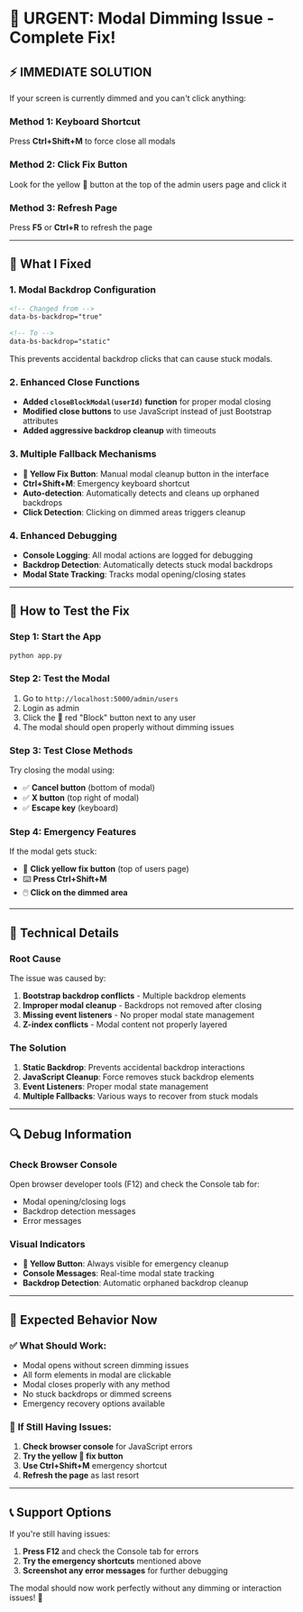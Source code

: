 # 🚨 URGENT: Modal Dimming Issue - Complete Fix!

## ⚡ **IMMEDIATE SOLUTION**
If your screen is currently dimmed and you can't click anything:

### **Method 1: Keyboard Shortcut**
Press **Ctrl+Shift+M** to force close all modals

### **Method 2: Click Fix Button**
Look for the yellow 🔧 button at the top of the admin users page and click it

### **Method 3: Refresh Page**
Press **F5** or **Ctrl+R** to refresh the page

---

## 🔧 **What I Fixed**

### **1. Modal Backdrop Configuration**
```html
<!-- Changed from -->
data-bs-backdrop="true"

<!-- To -->
data-bs-backdrop="static"
```
This prevents accidental backdrop clicks that can cause stuck modals.

### **2. Enhanced Close Functions**
- **Added `closeBlockModal(userId)` function** for proper modal closing
- **Modified close buttons** to use JavaScript instead of just Bootstrap attributes
- **Added aggressive backdrop cleanup** with timeouts

### **3. Multiple Fallback Mechanisms**
- **🔧 Yellow Fix Button**: Manual modal cleanup button in the interface
- **Ctrl+Shift+M**: Emergency keyboard shortcut
- **Auto-detection**: Automatically detects and cleans up orphaned backdrops
- **Click Detection**: Clicking on dimmed areas triggers cleanup

### **4. Enhanced Debugging**
- **Console Logging**: All modal actions are logged for debugging
- **Backdrop Detection**: Automatically detects stuck modal backdrops
- **Modal State Tracking**: Tracks modal opening/closing states

---

## 🧪 **How to Test the Fix**

### **Step 1: Start the App**
```bash
python app.py
```

### **Step 2: Test the Modal**
1. Go to `http://localhost:5000/admin/users`
2. Login as admin
3. Click the 🚫 red "Block" button next to any user
4. The modal should open properly without dimming issues

### **Step 3: Test Close Methods**
Try closing the modal using:
- ✅ **Cancel button** (bottom of modal)
- ✅ **X button** (top right of modal)
- ✅ **Escape key** (keyboard)

### **Step 4: Emergency Features**
If the modal gets stuck:
- 🔧 **Click yellow fix button** (top of users page)
- ⌨️ **Press Ctrl+Shift+M**
- 🖱️ **Click on the dimmed area**

---

## 🎯 **Technical Details**

### **Root Cause**
The issue was caused by:
1. **Bootstrap backdrop conflicts** - Multiple backdrop elements
2. **Improper modal cleanup** - Backdrops not removed after closing
3. **Missing event listeners** - No proper modal state management
4. **Z-index conflicts** - Modal content not properly layered

### **The Solution**
1. **Static Backdrop**: Prevents accidental backdrop interactions
2. **JavaScript Cleanup**: Force removes stuck backdrop elements
3. **Event Listeners**: Proper modal state management
4. **Multiple Fallbacks**: Various ways to recover from stuck modals

---

## 🔍 **Debug Information**

### **Check Browser Console**
Open browser developer tools (F12) and check the Console tab for:
- Modal opening/closing logs
- Backdrop detection messages
- Error messages

### **Visual Indicators**
- **🔧 Yellow Button**: Always visible for emergency cleanup
- **Console Messages**: Real-time modal state tracking
- **Backdrop Detection**: Automatic orphaned backdrop cleanup

---

## 🎉 **Expected Behavior Now**

### ✅ **What Should Work:**
- Modal opens without screen dimming issues
- All form elements in modal are clickable
- Modal closes properly with any method
- No stuck backdrops or dimmed screens
- Emergency recovery options available

### 🚨 **If Still Having Issues:**
1. **Check browser console** for JavaScript errors
2. **Try the yellow 🔧 fix button**
3. **Use Ctrl+Shift+M** emergency shortcut
4. **Refresh the page** as last resort

---

## 📞 **Support Options**

If you're still having issues:
1. **Press F12** and check the Console tab for errors
2. **Try the emergency shortcuts** mentioned above
3. **Screenshot any error messages** for further debugging

The modal should now work perfectly without any dimming or interaction issues! 🎊
